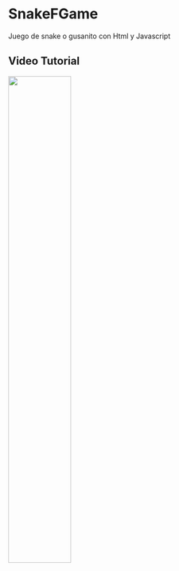# SnakeFGame
Juego de snake o gusanito con Html y Javascript


## Video Tutorial

[<img src="https://i.ytimg.com/vi/-UsjVO9717k/hqdefault.jpg" width="50%">](https://youtu.be/UsjVO9717k&t=3810s)

